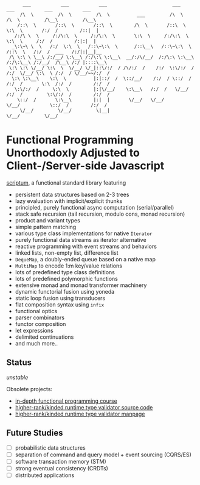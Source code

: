 ```
      ___           ___           ___                        ___          ___           ___           ___     
     /\  \         /\  \         /\  \          ___         /\  \        /\  \         /\__\         /\__\    
    /::\  \       /::\  \       /::\  \        /\  \       /::\  \       \:\  \       /:/  /        /::|  |   
   /:/\ \  \     /:/\:\  \     /:/\:\  \       \:\  \     /:/\:\  \       \:\  \     /:/  /        /:|:|  |   
  _\:\~\ \  \   /:/  \:\  \   /::\~\:\  \      /::\__\   /::\~\:\  \      /::\  \   /:/  /  ___   /:/|:|__|__ 
 /\ \:\ \ \__\ /:/__/ \:\__\ /:/\:\ \:\__\  __/:/\/__/  /:/\:\ \:\__\    /:/\:\__\ /:/__/  /\__\ /:/ |::::\__\
 \:\ \:\ \/__/ \:\  \  \/__/ \/_|::\/:/  / /\/:/  /    /:/  \:\/:/  /   /:/  \/__/ \:\  \ /:/  / \/__/~~/:/  /
  \:\ \:\__\    \:\  \          |:|::/  /  \::/__/    /:/  / \::/  /   /:/  /       \:\  /:/  /        /:/  / 
   \:\/:/  /     \:\  \         |:|\/__/    \:\__\   /:/  /   \/__/   /:/  /         \:\/:/  /        /:/  /  
    \::/  /       \:\__\        |:|  |       \/__/   \/__/            \/__/           \::/  /        /:/  /   
     \/__/         \/__/         \|__|                                                 \/__/         \/__/    
```                                   


# Functional Programming Unorthodoxly Adjusted to Client-/Server-side Javascript

[scriptum](https://github.com/kongware/scriptum/blob/master/scriptum.js), a functional standard library featuring

* persistent data structures based on 2-3 trees
* lazy evaluation with implicit/explicit thunks
* principled, purely functional async computation (serial/parallel)
* stack safe recursion (tail recursion, modulo cons, monad recursion)
* product and variant types
* simple pattern matching
* various type class implementations for native `Iterator`
* purely functional data streams as iterator alternative
* reactive programming with event streams and behaviors
* linked lists, non-empty list, difference list
* `DequeMap`, a doubly-ended queue based on a native map
* `MultiMap` to encode 1:m key/value relations
* lots of predefined type class definitions
* lots of predefined polymorphic functions
* extensive monad and monad transformer machinery
* dynamic functorial fusion using yoneda
* static loop fusion using transducers
* flat composition syntax using `infix`
* functional optics
* parser combinators
* functor composition
* let expressions
* delimited continuations
* and much more..

## Status

_unstable_

Obsolete projects:

* [in-depth functional programming course](https://github.com/kongware/scriptum/blob/7172eb77cbd494938eb3ded6ab402ee81bd23555/course/ch-001.md)
* [higher-rank/kinded runtime type validator source code](https://github.com/kongware/scriptum/blob/master/src/validator.js)
* [higher-rank/kinded runtime type validator manpage](https://github.com/kongware/scriptum/blob/7172eb77cbd494938eb3ded6ab402ee81bd23555/validator.md)

## Future Studies

- [ ] probabilistic data structures
- [ ] separation of command and query model + event sourcing (CQRS/ES)
- [ ] software transaction memory (STM) 
- [ ] strong eventual consistency (CRDTs)
- [ ] distributed applications

